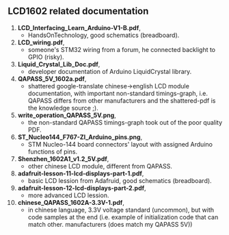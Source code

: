 ## LCD1602 related documentation

 1. **LCD_Interfacing_Learn_Arduino-V1-B.pdf**,
    - HandsOnTechnology, good schematics (breadboard).
 2. **LCD_wiring.pdf**,
    - someone's STM32 wiring from a forum, he connected backlight to GPIO (risky).
 3. **Liquid_Crystal_Lib_Doc.pdf**,
    - developer documentation of Arduino LiquidCrystal library.
 4. **QAPASS_5V_1602a.pdf**,
    - shattered google-translate chinese->english LCD module documentation, with
     important non-standard timings-graph, i.e. QAPASS differs from other
     manufacturers and the shattered-pdf is the knowledge source ;).
 5. **write_operation_QAPASS_5V.png**,
    - the non-standard QAPASS timings-graph took out of the poor quality PDF.
 6. **ST_Nucleo144_F767-ZI_Arduino_pins.png**,
    - STM Nucleo-144 board connectors' layout with assigned Arduino functions of pins.
 7. **Shenzhen_1602A1_v1.2_5V.pdf**,
    - other chinese LCD module, different from QAPASS.
 8. **adafruit-lesson-11-lcd-displays-part-1.pdf**,
    - basic LCD lession from Adafruid, good schematics (breadboard).
 9. **adafruit-lesson-12-lcd-displays-part-2.pdf**,
    - more advanced LCD lession.
 10. **chinese_QAPASS_1602A-3.3V-1.pdf**,
     - in chinese language, 3.3V voltage standard (uncommon), but with code
     samples at the end (i.e. example of initialization code that can match
     other. manufacturers (does match my QAPASS 5V))
